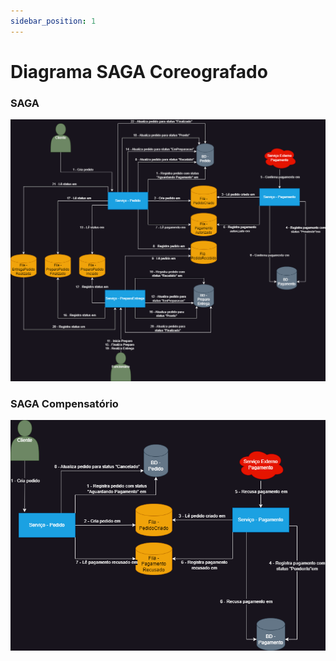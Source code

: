 ```yaml
---
sidebar_position: 1
---
```


# Diagrama SAGA Coreografado

### SAGA
![](./../../../../../static/img/arquitetura/diagramas/microsservicos/saga/diagrama_microsservicos_saga.png)

### SAGA Compensatório
![](./../../../../../static/img/arquitetura/diagramas/microsservicos/saga/diagrama_microsservicos_saga_compensatorio.png)
